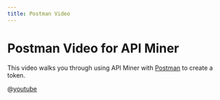 ```yaml
---
title: Postman Video
---
```


# Postman Video for API Miner

This video walks you through using API Miner with [Postman](https://www.getpostman.com/)
to create a token.

@[youtube](KNeJ_gvZFkE)
